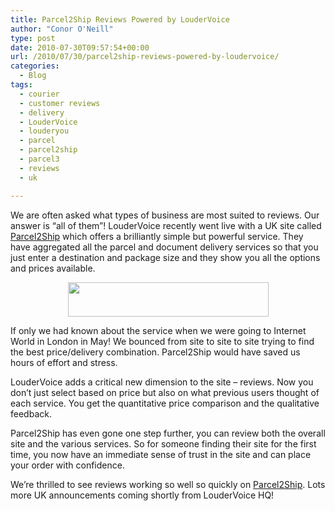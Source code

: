 ```yaml
---
title: Parcel2Ship Reviews Powered by LouderVoice
author: "Conor O'Neill"
type: post
date: 2010-07-30T09:57:54+00:00
url: /2010/07/30/parcel2ship-reviews-powered-by-loudervoice/
categories:
  - Blog
tags:
  - courier
  - customer reviews
  - delivery
  - LouderVoice
  - louderyou
  - parcel
  - parcel2ship
  - parcel3
  - reviews
  - uk

---
```

We are often asked what types of business are most suited to reviews. Our answer is &#8220;all of them&#8221;! LouderVoice recently went live with a UK site called [Parcel2Ship][1] which offers a brilliantly simple but powerful service. They have aggregated all the parcel and document delivery services so that you just enter a destination and package size and they show you all the options and prices available.

<p style="text-align: center;">
  <a href="http://www.parcel2ship.co.uk/"><img class="aligncenter" title="Parcel2Ship" src="http://www.loudervoice.com/wp-content/uploads/2010/07/30/parcel2ship-reviews-powered-by-loudervoice/p2slogo.jpg" alt="" width="321" height="55" /></a>
</p>

If only we had known about the service when we were going to Internet World in London in May! We bounced from site to site to site trying to find the best price/delivery combination. Parcel2Ship would have saved us hours of effort and stress.

LouderVoice adds a critical new dimension to the site &#8211; reviews. Now you don&#8217;t just select based on price but also on what previous users thought of each service. You get the quantitative price comparison and the qualitative feedback.

Parcel2Ship has even gone one step further, you can review both the overall site and the various services. So for someone finding their site for the first time, you now have an immediate sense of trust in the site and can place your order with confidence.

We&#8217;re thrilled to see reviews working so well so quickly on [Parcel2Ship][1]. Lots more UK announcements coming shortly from LouderVoice HQ!

 [1]: http://www.parcel2ship.co.uk/